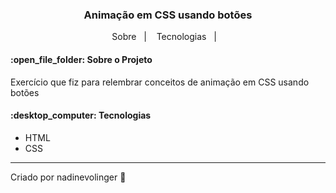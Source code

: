 <h3 align="center"> 
	Animação em CSS usando botões
</h3>

<p align="center">
  <a>Sobre</a>&nbsp;&nbsp;&nbsp;|&nbsp;&nbsp;&nbsp;
  <a>Tecnologias</a>&nbsp;&nbsp;&nbsp;|&nbsp;&nbsp;&nbsp;
</p>

<h4>:open_file_folder: Sobre o Projeto </h4>

<p> Exercício que fiz para relembrar conceitos de animação em CSS usando botões
</p>
  
  
<h4>:desktop_computer: Tecnologias </h4>

- HTML
- CSS

---
Criado por nadinevolinger :crescent_moon:
